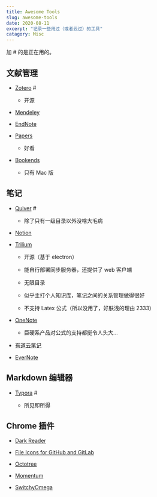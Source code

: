 ```yaml
---
title: Awesome Tools
slug: awesome-tools
date: 2020-08-11
excerpt: "记录一些用过（或者云过）的工具"
catagory: Misc
---
```


加 # 的是正在用的。

## 文献管理

- [Zotero](https://www.zotero.org/) #

    - 开源

- [Mendeley](https://www.mendeley.com/)

- [EndNote](https://endnote.com/)

- [Papers](https://www.papersapp.com/)

     - 好看

- [Bookends](https://www.sonnysoftware.com/)

    - 只有 Mac 版

## 笔记

- [Quiver](https://happenapps.com/) #

    - 除了只有一级目录以外没啥大毛病

- [Notion](https://www.notion.so)

- [Trilium](https://github.com/zadam/trilium)

    - 开源（基于 electron）
    
    - 能自行部署同步服务器，还提供了 web 客户端

    - 无限目录

    - 似乎主打个人知识库，笔记之间的关系管理做得很好

    - 不支持 Latex 公式（所以没用了，好肤浅的理由 2333）

- [OneNote](https://onenote.com)

    - 巨硬系产品对公式的支持都挺令人头大...

- [有道云笔记](http://note.youdao.com/)

- [EverNote](https://evernote.com/)


## Markdown 编辑器

- [Typora](https://typora.io/) #

    - 所见即所得


## Chrome 插件

- [Dark Reader](https://github.com/darkreader/darkreader)

- [File Icons for GitHub and GitLab](https://github.com/homerchen19/github-file-icons)

- [Octotree](https://github.com/ovity/octotree)

- [Momentum](https://momentumdash.com/)

- [SwitchyOmega](https://github.com/FelisCatus/SwitchyOmega)